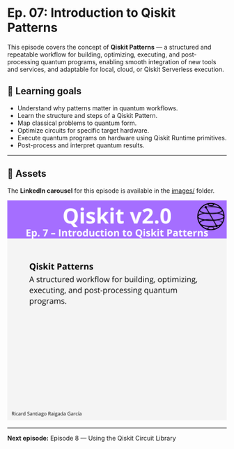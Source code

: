 # Ep. 07: Introduction to Qiskit Patterns

This episode covers the concept of **Qiskit Patterns** — a structured and repeatable workflow for building, optimizing, executing, and post-processing quantum programs, enabling smooth integration of new tools and services, and adaptable for local, cloud, or Qiskit Serverless execution.

## 🎯 Learning goals

* Understand why patterns matter in quantum workflows.
* Learn the structure and steps of a Qiskit Pattern.
* Map classical problems to quantum form.
* Optimize circuits for specific target hardware.
* Execute quantum programs on hardware using Qiskit Runtime primitives.
* Post-process and interpret quantum results.

---

## 📁 Assets

The **LinkedIn carousel** for this episode is available in the [images/](images/) folder.

![Example](images/1.png)

---

**Next episode:** Episode 8 — Using the Qiskit Circuit Library
